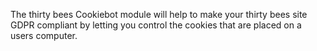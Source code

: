 The thirty bees Cookiebot module will help to make your thirty bees site GDPR compliant by letting you control the cookies that are placed on a users computer.
